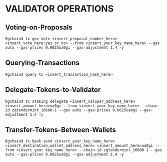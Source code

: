 # VALIDATOR OPERATIONS
## Voting-on-Proposals
  ```
  0gchaind tx gov vote <insert_proposal_number_here> <insert_vote_here:yes_or_no> --from <insert_your_key_name_here> --gas auto --gas-prices 0.0025ua0gi --gas-adjustment 1.4 -y
  ```
## Querying-Transactions
  ```
  0gchaind query tx <insert_transaction_hash_here>
  ```
## Delegate-Tokens-to-Validator
  ```
  0gchaind tx staking delegate <insert_valoper_address_here> <insert_amount_here>ua0gi --from <insert_your_key_name_here> --chain-id zgtendermint_16600-1 --gas auto --gas-prices 0.0025ua0gi --gas-adjustment 1.4 -y
  ```
## Transfer-Tokens-Between-Wallets
  ```
  0gchaind tx bank send <insert_your_key_name_here> <insert_destination_wallet_address_here> <insert_amount_here>ua0gi --from <insert_your_key_name_here> --chain-id zgtendermint_16600-1 --gas auto --gas-prices 0.0025ua0gi --gas-adjustment 1.4 -y
  ```
